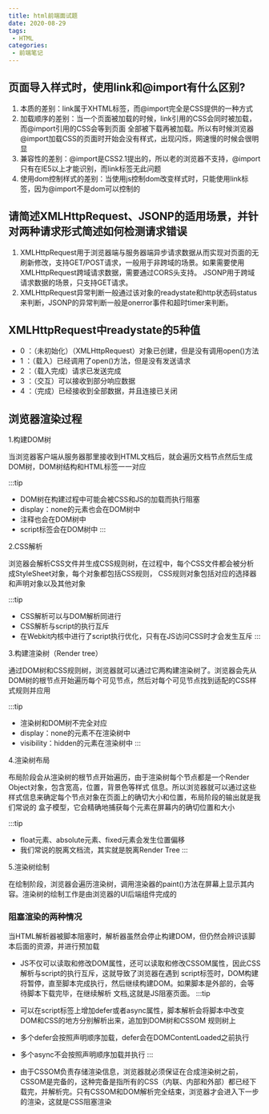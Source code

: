 ```yaml
---
title: html前端面试题
date: 2020-08-29
tags:
 - HTML
categories:
 - 前端笔记
---
```


## 页面导入样式时，使用link和@import有什么区别?
1. 本质的差别：link属于XHTML标签，而@import完全是CSS提供的一种方式
2. 加载顺序的差别：当一个页面被加载的时候，link引用的CSS会同时被加载，而@import引用的CSS会等到页面
全部被下载再被加载。所以有时候浏览器@import加载CSS的页面时开始会没有样式，出现闪烁，网速慢的时候会很明显
3. 兼容性的差别：@import是CSS2.1提出的，所以老的浏览器不支持，@import只有在IE5以上才能识别，而link标签无此问题
4. 使用dom控制样式的差别：当使用js控制dom改变样式时，只能使用link标签，因为@import不是dom可以控制的

## 请简述XMLHttpRequest、JSONP的适用场景，并针对两种请求形式简述如何检测请求错误
1. XMLHttpRequest用于浏览器端与服务器端异步请求数据从而实现对页面的无刷新修改，支持GET/POST请求，一般用于非跨域的场景。如果需要使用XMLHttpRequest跨域请求数据，需要通过CORS头支持。 JSONP用于跨域请求数据的场景，只支持GET请求。
2. XMLHttpRequest异常判断一般通过该对象的readystate和http状态码status来判断，JSONP的异常判断一般是onerror事件和超时timer来判断。

## XMLHttpRequest中readystate的5种值
* 0 ：（未初始化）（XMLHttpRequest）对象已创建，但是没有调用open()方法
* 1 ：（载入）已经调用了open()方法，但是没有发送请求
* 2 ：（载入完成）请求已发送完成
* 3 ：（交互）可以接收到部分响应数据
* 4 ：（完成）已经接收到全部数据，并且连接已关闭

## 浏览器渲染过程
1.构建DOM树

当浏览器客户端从服务器那里接收到HTML文档后，就会遍历文档节点然后生成DOM树，DOM树结构和HTML标签一一对应

:::tip
* DOM树在构建过程中可能会被CSS和JS的加载而执行阻塞
* display：none的元素也会在DOM树中
* 注释也会在DOM树中
* script标签会在DOM树中
:::

2.CSS解析

浏览器会解析CSS文件并生成CSS规则树，在过程中，每个CSS文件都会被分析成StyleSheet对象，每个对象都包括CSS规则，
CSS规则对象包括对应的选择器和声明对象以及其他对象

:::tip
* CSS解析可以与DOM解析同进行
* CSS解析与script的执行互斥
* 在Webkit内核中进行了script执行优化，只有在JS访问CSS时才会发生互斥
:::

3.构建渲染树（Render tree）

通过DOM树和CSS规则树，浏览器就可以通过它两构建渲染树了。浏览器会先从DOM树的根节点开始遍历每个可见节点，然后对每个可见节点找到适配的CSS样式规则并应用

:::tip
* 渲染树和DOM树不完全对应
* display：none的元素不在渲染树中
* visibility：hidden的元素在渲染树中
:::

4.渲染树布局

布局阶段会从渲染树的根节点开始遍历，由于渲染树每个节点都是一个Render Object对象，包含宽高，位置，背景色等样式
信息。所以浏览器就可以通过这些样式信息来确定每个节点对象在页面上的确切大小和位置，布局阶段的输出就是我们常说的
盒子模型，它会精确地捕获每个元素在屏幕内的确切位置和大小

:::tip
* float元素、absolute元素、fixed元素会发生位置偏移
* 我们常说的脱离文档流，其实就是脱离Render Tree
:::

5.渲染树绘制

在绘制阶段，浏览器会遍历渲染树，调用渲染器的paint()方法在屏幕上显示其内容。渲染树的绘制工作是由浏览器的UI后端组件完成的

### 阻塞渲染的两种情况

当HTML解析器被脚本阻塞时，解析器虽然会停止构建DOM，但仍然会辨识该脚本后面的资源，并进行预加载

* JS不仅可以读取和修改DOM属性，还可以读取和修改CSSOM属性，因此CSS解析与script的执行互斥，这就导致了浏览器在遇到
script标签时，DOM构建将暂停，直至脚本完成执行，然后继续构建DOM。如果脚本是外部的，会等待脚本下载完毕，在继续解析
文档,这就是JS阻塞页面。
:::tip

* 可以在script标签上增加defer或者async属性，脚本解析会将脚本中改变DOM和CSS的地方分别解析出来，追加到DOM树和CSSOM
规则树上

* 多个defer会按照声明顺序加载，defer会在DOMContentLoaded之前执行
* 多个async不会按照声明顺序加载并执行
:::

* 由于CSSOM负责存储渲染信息，浏览器就必须保证在合成渲染树之前，CSSOM是完备的，这种完备是指所有的CSS（内联、内部和外部）都已经下载完，并解析完。只有CSSOM和DOM解析完全结束，浏览器才会进入下一步的渲染，这就是CSS阻塞渲染